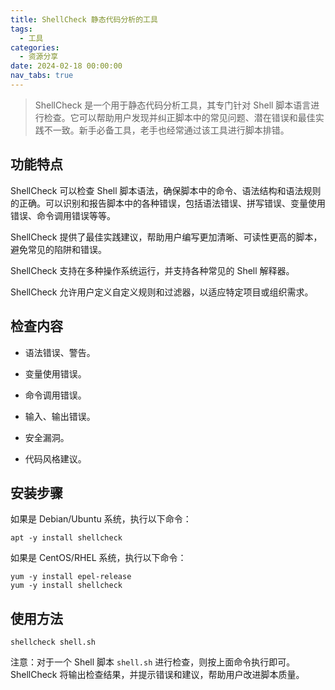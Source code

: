 ```yaml
---
title: ShellCheck 静态代码分析的工具
tags:
  - 工具
categories:
  - 资源分享
date: 2024-02-18 00:00:00
nav_tabs: true
---
```


> ShellCheck 是一个用于静态代码分析工具，其专门针对 Shell 脚本语言进行检查。它可以帮助用户发现并纠正脚本中的常见问题、潜在错误和最佳实践不一致。新手必备工具，老手也经常通过该工具进行脚本排错。

<!-- more -->

## 功能特点

ShellCheck 可以检查 Shell 脚本语法，确保脚本中的命令、语法结构和语法规则的正确。可以识别和报告脚本中的各种错误，包括语法错误、拼写错误、变量使用错误、命令调用错误等等。

ShellCheck 提供了最佳实践建议，帮助用户编写更加清晰、可读性更高的脚本，避免常见的陷阱和错误。

ShellCheck 支持在多种操作系统运行，并支持各种常见的 Shell 解释器。

ShellCheck 允许用户定义自定义规则和过滤器，以适应特定项目或组织需求。

## 检查内容

* 语法错误、警告。

* 变量使用错误。

* 命令调用错误。

* 输入、输出错误。

* 安全漏洞。

* 代码风格建议。

## 安装步骤

如果是 Debian/Ubuntu 系统，执行以下命令：

```
apt -y install shellcheck
```

如果是 CentOS/RHEL 系统，执行以下命令：

```
yum -y install epel-release
yum -y install shellcheck
```

## 使用方法

```
shellcheck shell.sh
```

注意：对于一个 Shell 脚本 `shell.sh` 进行检查，则按上面命令执行即可。ShellCheck 将输出检查结果，并提示错误和建议，帮助用户改进脚本质量。